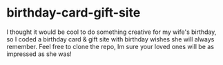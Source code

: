 # birthday-card-gift-site

I thought it would be cool to do something creative for my wife's birthday, so I coded a birthday card & gift site with birthday wishes she will always remember.  Feel free to clone the repo, Im sure your loved ones will be as impressed as she was!
